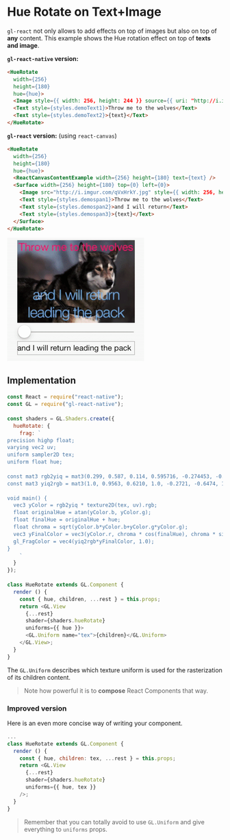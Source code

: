 # Hue Rotate on Text+Image

`gl-react` not only allows to add effects on top of images but also on top of **any** content. This example shows the Hue rotation effect on top of **texts and image**.


**`gl-react-native` version:**

```html
<HueRotate
  width={256}
  height={180}
  hue={hue}>
  <Image style={{ width: 256, height: 244 }} source={{ uri: "http://i.imgur.com/qVxHrkY.jpg" }}/>
  <Text style={styles.demoText1}>Throw me to the wolves</Text>
  <Text style={styles.demoText2}>{text}</Text>
</HueRotate>
```

**`gl-react` version:** (using `react-canvas`)

```html
<HueRotate
  width={256}
  height={180}
  hue={hue}>
  <ReactCanvasContentExample width={256} height={180} text={text} />
  <Surface width={256} height={180} top={0} left={0}>
    <Image src="http://i.imgur.com/qVxHrkY.jpg" style={{ width: 256, height: 244, top: 0, left: 0 }} />
    <Text style={styles.demospan1}>Throw me to the wolves</Text>
    <Text style={styles.demospan2}>and I will return</Text>
    <Text style={styles.demospan3}>{text}</Text>
  </Surface>
</HueRotate>
```

![](3.gif)

## Implementation

```js
const React = require("react-native");
const GL = require("gl-react-native");

const shaders = GL.Shaders.create({
  hueRotate: {
    frag: `
precision highp float;
varying vec2 uv;
uniform sampler2D tex;
uniform float hue;

const mat3 rgb2yiq = mat3(0.299, 0.587, 0.114, 0.595716, -0.274453, -0.321263, 0.211456, -0.522591, 0.311135);
const mat3 yiq2rgb = mat3(1.0, 0.9563, 0.6210, 1.0, -0.2721, -0.6474, 1.0, -1.1070, 1.7046);

void main() {
  vec3 yColor = rgb2yiq * texture2D(tex, uv).rgb;
  float originalHue = atan(yColor.b, yColor.g);
  float finalHue = originalHue + hue;
  float chroma = sqrt(yColor.b*yColor.b+yColor.g*yColor.g);
  vec3 yFinalColor = vec3(yColor.r, chroma * cos(finalHue), chroma * sin(finalHue));
  gl_FragColor = vec4(yiq2rgb*yFinalColor, 1.0);
}
    `
  }
});

class HueRotate extends GL.Component {
  render () {
    const { hue, children, ...rest } = this.props;
    return <GL.View
      {...rest}
      shader={shaders.hueRotate}
      uniforms={{ hue }}>
      <GL.Uniform name="tex">{children}</GL.Uniform>
    </GL.View>;
  }
}
```

The `GL.Uniform` describes which texture uniform is used for the rasterization of its children content.

> Note how powerful it is to **compose** React Components that way.

### Improved version

Here is an even more concise way of writing your component.

```js
...
class HueRotate extends GL.Component {
  render () {
    const { hue, children: tex, ...rest } = this.props;
    return <GL.View
      {...rest}
      shader={shaders.hueRotate}
      uniforms={{ hue, tex }}
    />;
  }
}
```

> Remember that you can totally avoid to use `GL.Uniform` and give everything to `uniforms` props.
